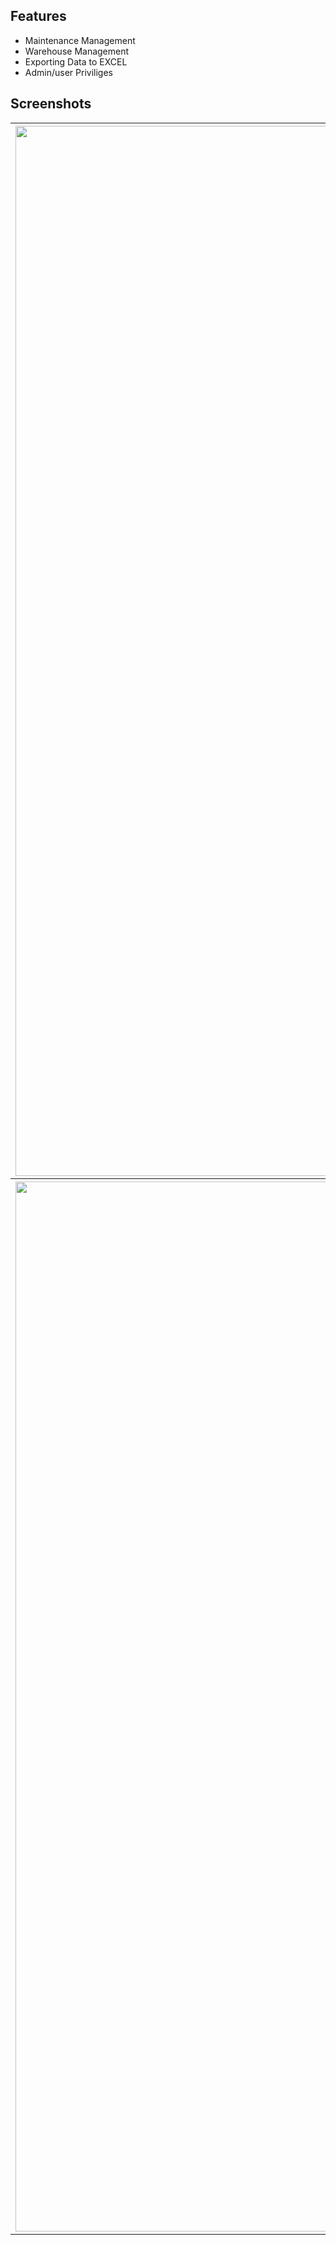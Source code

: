 ## Features
* Maintenance Management
* Warehouse Management
* Exporting Data to EXCEL
* Admin/user Priviliges

## Screenshots
<table width="100%">
	<tr>
	  <th width="33%"><img width="1680" alt="Screen Shot 2020-02-23 at 9 37 44" src="https://user-images.githubusercontent.com/33245785/75105768-54cec280-5620-11ea-8200-99070422b321.png"></th>
	  <th width="33%"><img width="1680" alt="Screen Shot 2020-02-23 at 9 38 44" src="https://user-images.githubusercontent.com/33245785/75105769-56988600-5620-11ea-89e0-9b82e337c121.png"></th>
	  <th width="33%"><img width="1680" alt="Screen Shot 2020-02-23 at 9 38 08" src="https://user-images.githubusercontent.com/33245785/75105770-5a2c0d00-5620-11ea-8ee8-2c400da64874.png"></th>
	  </tr>
		<tr>
	  <th width="33%"><img width="1680" alt="Screen Shot 2020-02-23 at 9 38 25" src="https://user-images.githubusercontent.com/33245785/75105771-5ac4a380-5620-11ea-99f4-5689908fe3e8.png"></th>
	</tr>
	
</table>

